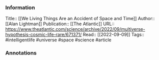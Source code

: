 
### Information
Title:: [[We Living Things Are an Accident of Space and Time]]
Author:: [[Alan Lightman]]
Publication:: [[The Atlantic]]
URL:: https://www.theatlantic.com/science/archive/2022/09/multiverse-hypothesis-cosmic-life-rare/671371/
Read:: [[2022-09-09]]
Tags:: #intelligentlife #universe #space #science 
#article

### Annotations
